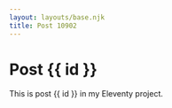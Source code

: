 ```yaml
---
layout: layouts/base.njk
title: Post 10902
---
```


# Post {{ id }}

This is post {{ id }} in my Eleventy project.
